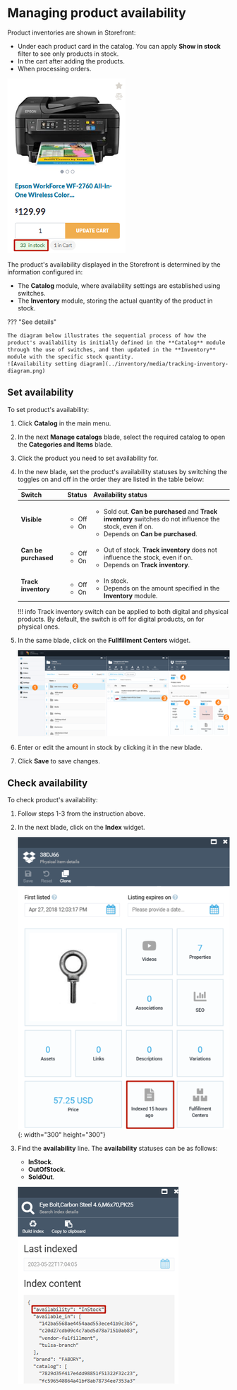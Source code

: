 # Managing product availability

Product inventories are shown in Storefront:

* Under each product card in the catalog. You can apply **Show in stock** filter to see only products in stock.
* In the cart after adding the products. 
* When processing orders.

![Product availability](media/storefront-stock.png)

The product's availability displayed in the Storefront is determined by the information configured in:

* The **Catalog** module, where availability settings are established using switches.
* The **Inventory** module, storing the actual quantity of the product in stock. 

??? "See details"

    The diagram below illustrates the sequential process of how the product's availability is initially defined in the **Catalog** module through the use of switches, and then updated in the **Inventory** module with the specific stock quantity.
    ![Availability setting diagram](../inventory/media/tracking-inventory-diagram.png)

## Set availability

To set product's availability:

1. Click **Catalog** in the main menu.
1. In the next **Manage catalogs** blade, select the required catalog to open the **Categories and Items** blade.
1. Click the product you need to set availability for.
1. In the new blade, set the product's availability statuses by switching the toggles on and off in the order they are listed in the table below:


    | Switch | Status | Availability status|
    |---|---|---|
    | **Visible**  | <ul><li>Off</li><li>On</li></ul> | <ul><li>Sold out. **Can be purchased** and **Track inventory** switches do not influence the stock, even if on.</li><li>Depends on **Can be purchased**.</li></ul> |
    | **Can be purchased**  | <ul><li>Off</li><li>On</li></ul> | <ul><li>Out of stock. **Track inventory** does not influence the stock, even if on.</li><li>Depends on **Track inventory**.</li></ul> |
    | **Track inventory**  | <ul><li>Off</li><li>On</li></ul> | <ul><li>In stock.</li><li>Depends on the amount specified in the **Inventory** module.</li></ul> |

    !!! info 
        Track inventory switch can be applied to both digital and physical products. By default, the switch is off for digital products, on for physical ones. 

1. In the same blade, click on the **Fullfillment Centers** widget.

    ![add-inventory](media/inventory-path.png)

1. Enter or edit the amount in stock by clicking it in the new blade. 
1. Click **Save** to save changes.   

## Check availability

To check product's availability:

1. Follow steps 1-3 from the instruction above.
1. In the next blade, click on the **Index** widget.

    ![Index widget](media/index-widget.png){: width="300" height="300"}

1. Find the **availability** line. The **availability** statuses can be as follows:
    * **InStock**.
    * **OutOfStock**.
    * **SoldOut**.

    ![Availability status](media/availability-status.png)
